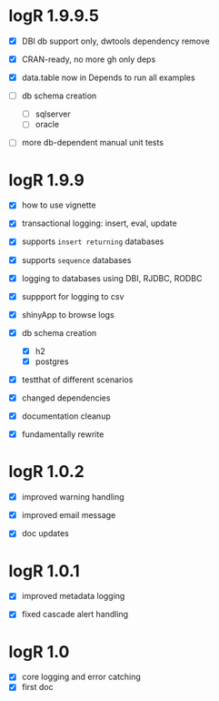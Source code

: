 # logR 1.9.9.5

- [x] DBI db support only, dwtools dependency remove
- [x] CRAN-ready, no more gh only deps
- [x] data.table now in Depends to run all examples
- [ ] db schema creation
  - [ ] sqlserver
  - [ ] oracle
- [ ] more db-dependent manual unit tests


# logR 1.9.9

- [x] how to use vignette
- [x] transactional logging: insert, eval, update
- [x] supports `insert returning` databases
- [x] supports `sequence` databases
- [x] logging to databases using DBI, RJDBC, RODBC
- [x] suppport for logging to csv
- [x] shinyApp to browse logs
- [x] db schema creation
  - [x] h2
  - [x] postgres
- [x] testthat of different scenarios
- [x] changed dependencies
- [x] documentation cleanup
- [x] fundamentally rewrite


# logR 1.0.2

- [x] improved warning handling
- [x] improved email message
- [x] doc updates


# logR 1.0.1

- [x] improved metadata logging
- [x] fixed cascade alert handling


# logR 1.0

- [x] core logging and error catching
- [x] first doc
